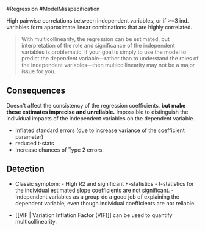#Regression #ModelMisspecification

High pairwise correlations between independent variables, or
	if >=3 ind. variables form approximate linear combinations that are highly correlated. 

> With multicollinearity, the regression can be estimated, but interpretation of the role and significance of the independent variables is problematic. if your goal is simply to use the model to predict the dependent variable—rather than to understand the roles of the independent variables—then multicollinearity may not be a major issue for you.


## Consequences
Doesn't affect the consistency of the regression coefficients, **but make these estimates imprecise and unreliable.** 
Impossible to distinguish the individual impacts of the independent variables on the dependent variable. 

- Inflated standard errors (due to increase variance of the coefficient parameter)
- reduced t-stats
- Increase chances of Type 2 errors. 

## Detection
- Classic symptom: 
	  - High R2 and significant F-statistics
	  - t-statistics for the individual estimated slope coefficients are not significant. 
	  - Independent variables as a group do a good job of explaining the dependent variable, even though individual coefficients are not reliable. 
	
- [[VIF | Variation Inflation Factor (VIF)]] can be used to quantify multicollinearity. 